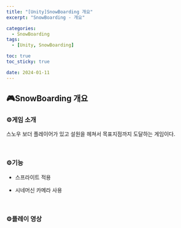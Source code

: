 ```yaml
---
title: "[Unity]SnowBoarding 개요"
excerpt: "SnowBoarding - 개요"

categories:
  - SnowBoarding
tags:
  - [Unity, SnowBoarding]

toc: true
toc_sticky: true

date: 2024-01-11
---
```


## 🎮SnowBoarding 개요
### ⚙️게임 소개
스노우 보더 플레이어가 있고 설원을 헤쳐서 목표지점까지 도달하는 게임이다.

<br>

### ⚙️기능
* 스프라이트 적용

* 시네머신 카메라 사용

<br>

### ⚙️플레이 영상

<br><br>